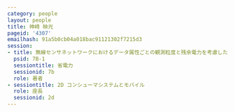 ```yaml
---
category: people
layout: people
title: 神崎 映光
pageid: '4307'
emailhash: 91a5b0cb04a018bac91121302f7215d3
session:
- title: 無線センサネットワークにおけるデータ属性ごとの観測粒度と残余電力を考慮したトポロジ構築について
  psid: 7B-1
  sessiontitle: 省電力
  sessionid: 7b
  role: 著者
- sessiontitle: 2D コンシューマシステムとモバイル
  role: 座長
  sessionid: 2d
---
```

